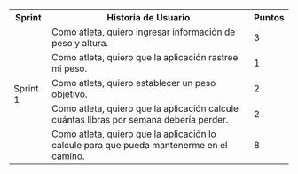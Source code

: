 
<table>
    <tr>
        <th>Sprint</th>
        <th>Historia de Usuario</th>
        <th>Puntos</th>
    </tr>
    <tr>
        <td rowspan="5">Sprint 1</td>
        <td>Como atleta, quiero ingresar información de peso y altura.</td>
        <td>3</td>
    </tr>
    <tr>
        <td>Como atleta, quiero que la aplicación rastree mi peso.</td>
        <td>1</td>
    </tr>
    <tr>
        <td>Como atleta, quiero establecer un peso objetivo.</td>
        <td>2</td>
    </tr>
    <tr>
        <td>Como atleta, quiero que la aplicación calcule cuántas libras por semana debería perder.</td>
        <td>2</td>
    </tr>
    <tr>
        <td>Como atleta, quiero que la aplicación lo calcule para que pueda mantenerme en el camino.</td>
        <td>8</td>
    </tr>
    <!-- Agrega las filas restantes de la misma manera -->
</table>
